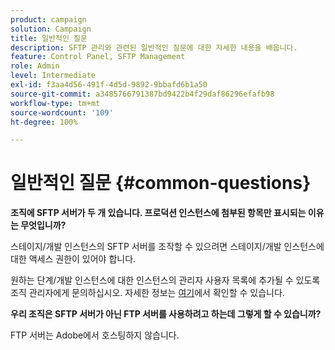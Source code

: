 ```yaml
---
product: campaign
solution: Campaign
title: 일반적인 질문
description: SFTP 관리와 관련된 일반적인 질문에 대한 자세한 내용을 배웁니다.
feature: Control Panel, SFTP Management
role: Admin
level: Intermediate
exl-id: f3aa4d56-491f-4d5d-9892-9bbafd6b1a50
source-git-commit: a3485766791387bd9422b4f29daf86296efafb98
workflow-type: tm+mt
source-wordcount: '109'
ht-degree: 100%

---
```


# 일반적인 질문 {#common-questions}

**조직에 SFTP 서버가 두 개 있습니다. 프로덕션 인스턴스에 첨부된 항목만 표시되는 이유는 무엇입니까?**

스테이지/개발 인스턴스의 SFTP 서버를 조작할 수 있으려면 스테이지/개발 인스턴스에 대한 액세스 권한이 있어야 합니다.

원하는 단계/개발 인스턴스에 대한 인스턴스의 관리자 사용자 목록에 추가될 수 있도록 조직 관리자에게 문의하십시오. 자세한 정보는 [여기](../../discover/using/managing-permissions.md)에서 확인할 수 있습니다.

**우리 조직은 SFTP 서버가 아닌 FTP 서버를 사용하려고 하는데 그렇게 할 수 있습니까?**

FTP 서버는 Adobe에서 호스팅하지 않습니다.
